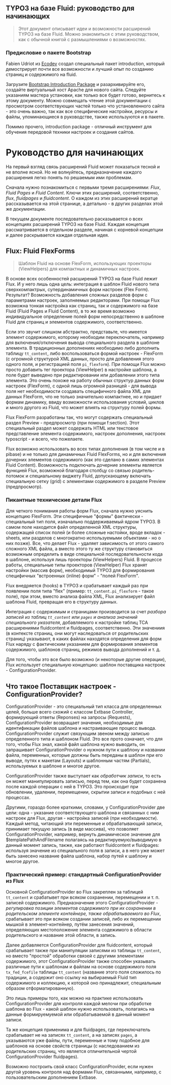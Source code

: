 ## TYPO3 на базе Fluid: руководство для начинающих

> Этот документ описывает идеи и возможности расширений TYPO3 на базе Fluid. Можно знакомиться с этим руководством,
> как с обычной книгой с размышлениями о возможностях.

### Предисловие о пакете Bootstrap

Fabien Udriot из [Ecodev](http://ecodev.ch) создал специальный пакет introduction, который демострирует почти все возможности и
 лучший опыт по созданию страниц и содержимого на fluid.

Загрузите [Bootstrap Introduction Package](http://get.typo3.org/bootstrap) и разархивируйте его,
создайте виртуальный хост Apache для нового сайта. Следуйте указаниям мастера установки, как только все будет готово,
вернитесь к этому документу. Можно совмещать чтение этой документации с просмотром соответствующих частей только что
установленного сайта - это очень важно, так как все специфические настройки, ресурсы и файлы, упоминающиеся в руководстве,
также используются и в пакете.

Помимо прочего, introduction package - отличный инструмент для обучения передовой техники настроек и создания сайтов.

# Руководство для начинающих

На первый взгляд связь расширений Fluid может показаться тесной и не вполне ясной. Но не волнуйтесь,
предназначение каждого расширения легко понять по решаемым ими проблемам.

Сначала нужно познакомиться с первыми тремя расширениями: *Flux*, *Fluid Pages* и *Fluid Content*. Ключи этих расширений,
соответственно, *flux*, *fluidpages* и *fluidcontent*. О каждом из этих расширений вкратце рассказывается на этой странице,
а детально - в других разделах этой же документации.

В текущем документе последовательно расказывается о всех концепциях расширений TYPO3 на базе Fluid. Каждая концепция
рассматривается в отдельном разделе, начиная с корневой концепции и далее раскрывается каждая отдельная идея.

## Flux: Fluid FlexForms

> Шаблон Fluid на основе FlexForm, использующих проекторы (ViewHelpers) для компактных и динамичных настроек.

В основе всех особенностей расширений TYPO3 на базе Fluid лежит Flux. И у него лишь одна цель: интеграция в шаблон Fluid нового
 типа сверхкомпактрых, супердинамичных форм настроек (Flex Form). Результат? Возможность добавления сложных разделов форм с
 параметрами настроек, заполняемых редакторами. При помощи Flux возможна тонкая настройка как страниц,
 так и содержимого на базе Fluid (Fluid Pages и Fluid Content), в то же время возможно индивидуальное определение полей форм
 непосредственно в шаблоне Fluid для страниц и элементов содержимого, соответственно.

Если это звучит слишком абстрактно, представьте, что имеется элемент содержимого, которому необходим переключатель,
например для включения/отключения вывода специального раздела в шаблоне элемента. В традиционных дополнениях необходимо либо
дополнить таблицу `tt_content`, либо воспользоваться формой настроек - FlexForm (с огромной структурой XML данных,
просто для добавления этого одного поля, и регистрацией поля `pi_flexform`). При помощи Flux можно просто добавить тег
проектора (ViewHelper) в настройке шаблона, а поле будет выведено при редактировании или добавлении этого типа элемента. Это
очень похоже на работу обычных структур данных форм настроек (FlexForm), с одной лишь огромной разницей - для вывода поля нет
необходимости создавать специфичного файла XML для данных FlexForm, что не только значительно компактнее,
но и придает формам динамику, ввиду возможности использования условий, циклов и много другого из Fluid,
что может влиять на структуру полей формы.

Flux FlexForm разработаны так, что могут содержать специальный раздел Preview - предпросмотр (при помощи f:section). Этот
специальный раздел может содержать HTML или текстовое представление элемента содержимого, настроек дополнения,
настроек typoscript - и всего, что пожелаете.

Flux возможно использовать во всех типах дополнения (в том числе и в pibase) и не только для динамичных Fluid FlexForms,
но и для включения дочерних элементов содержимого (как это сделано в самих элементах Fluid Content). Возможность подключать
дочерние элементы является функцией Flux, возможной благодаря столбцу со связью родитель-потомок и специальному виджету Fluid,
допускающему включать специальную сетку (grid) с элементами содержимого в разделе Preview (предпросмотр).

### Пикантные технические детали Flux

Для четкого понимания работы форм Flux, сначала нужно уяснить концепцию FlexForm. Эти специфичные "формы" фактически -
специальный тип поля, изначально поддерживаемый ядром TYPO3. В самом поле находится файл определенной XML структуры,
содержащей список полей (и более сложные настойки, вроде вкладок - sheets, или разделов с многократно используемыми объектами -
 но о них позже). Все, что делает Flux - удаляет зависимость от этого самого сложного XML файла,
 а вместо этого ту же структуру становиться возможным определить в виде специальной последовательности кода в шаблоне,
 используя лишь проекторы (ViewHelpers) Fluid. В процессе работы, специальные типы проекторов (ViewHelper) Flux хранят
 настройки (массив форм), необходимый TYPO3 для формирования специфичных "встроенных (inline) форм" - "полей FlexForm".

Flux внедряется (hooks) в TYPO3 и срабатывает каждый раз при появлении поля типа "flex" (пример: `tt_content.pi_flexform` -
такое поле), при этом, вместо анализа файла XML, Flux анализирует файл шаблона Fluid, превращая его в структуру данных.

Интеграция с содержимым и страницами производится за счет *разбора записей из таблиц `tt_content` или `pages` и анализа
значений специального указателя*, добавляемого к настройке таблиц TCA расширениями fluidcontent и fluidpages,
соответственно. Эти значениия (в контексте страниц, они могут наследоваться от родительских страниц) указывают,
в каких файлах находятся определения для форм Flux наряду с фактическим указанием для формирования элементов содержимого,
шаблонов страниц, режимов вывода дополнений и т. д.

Для того, чтобы это все было возможно (и некоторые другие операции), Flux использует специальную концепцию: шаблон поставщика
настроек -  ConfigurationProvider.

## Что такое Поставщик настроек - ConfigurationProvider?

ConfigurationProvider - это специальный тип класса для определенных целей, больше всего схожий с классом Extbase Controller,
формирующий ответы (Reponses) на запросы (Requests), ConfigurationProvider возвращает значения,
необходимые для идентификации файлов шаблона и настраивающие процесс вывода. ConfigurationProvider служит связующим звеном между
записью определенного типа и шаблоном Fluid. Это все прото означает, что для того, чтобы Flux знал,
какой файл шаблона нужно выводить, он запрашивает ConfigurationProvider о нужном пути к шаблону и названии файла, переменных,
которые должны быть переданы в шаблон при его выводе, путях к макетам (Layouts) и шаблонным частям (Partials),
используемых в шаблоне и многое другое.

ConfigurationProvider также выступает как *обработчик записи*, то есть он может манипулировать записью, перед тем,
как она будет сохранена после каждой операции с ней в TYPO3. Это происходит при обновлении, удалении, перемещении,
скрытии записи и подобных с ней процессах.

Другими, гораздо более краткими, словами, у ConfigurationProvider две цели: одна - указание соответствующего шаблона и
связанных с ним настроек для Flux, другая - настройка записей (при необходимости). Каждый метод,
читающий эти переменные и обрабатывающий записи, принимает текущую запись (в виде массива),
что позволяет ConfigurationProvider, например, вернуть динамическое значение для $templatePathAndFilename полагаясь на
редактируемую/выводимую в данный момент запись, также, как работают fluidcontent и fluidpages: используя значение из
специального поля в записи, а в него уже может быть занесено название файла шаблона, набор путей к шаблону и многое другое.

### Практический пример: стандартный ConfigurationProvider из Flux

Основной ConfigurationProvider во Flux закреплен за таблицей `tt_content` и срабатывет при всяком сохранении,
перемещении и т. п. записей содержимого. Предназначение этого ConfigurationProvider - *регулировка позиции элементов
содержимого при их сохранении в родительском элементе контейнере, также обрабатываемого во Flux*,
срабатывает это при всяком создании записей, либо их перемещении мышкой в элемент-контейнер, путём занесения значений,
определяющих местоположение элемента содежимого в области родительского и название этой области,
в запись.

Далее добавляется ConfigurationProvider для fluidcontent, который срабатывает также при манипуляции записями из таблицы
`tt_content`, но вместо "простой" обработки связей с другими элементами содержимого, этот ConfigurationProvider также способен
указывать различные пути к шаблонам и файлам на основе содержимого поля `tx_fed_fcefile` таблицы `tt_content` (название этого
поля сложилось по традиции, а содержит оно ссылку на выбираемый Fluid тип содержимого и коллекцию, к которой оно принадлежит,
специальным образом отформатированную).

Это лишь примеры того, как можно на практике использовать ConfigurationProvider для контроля каждой мелочи при обработке
шаблона во Flux - какой шаблон нужно использовать, полагаясь на данные формируемуемой или обрабатываемой в данный момент записи.

Та же концепция применима и для fluidpages, где переключатель срабатывает не на записях `tt_content`, а на записях `pages`,
а указываются уже файлы, пути, переменные и тому подобное для шаблонов на основе свойств страницы (с наследованием из
родительских страниц, что является отличительной чертой ConfigurationProvider fluidpages).

Возможно построить свой класс ConfigurationProvider, если нужен другой уровень контроля над формами Flux, связанными, например,
 с пользовательским дополнением Extbase.
